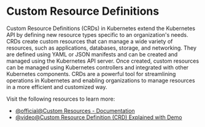 # Custom Resource Definitions

Custom Resource Definitions (CRDs) in Kubernetes extend the Kubernetes API by defining new resource types specific to an organization's needs. CRDs create custom resources that can manage a wide variety of resources, such as applications, databases, storage, and networking. They are defined using YAML or JSON manifests and can be created and managed using the Kubernetes API server. Once created, custom resources can be managed using Kubernetes controllers and integrated with other Kubernetes components. CRDs are a powerful tool for streamlining operations in Kubernetes and enabling organizations to manage resources in a more efficient and customized way.

Visit the following resources to learn more:

- [@official@Custom Resources - Documentation](https://kubernetes.io/docs/concepts/extend-kubernetes/api-extension/custom-resources/)
- [@video@Custom Resource Definition (CRD) Explained with Demo](https://www.youtube.com/watch?v=u1X5Rf7fWwM)
